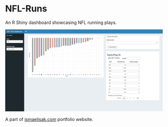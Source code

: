 # NFL-Runs
An R Shiny dashboard showcasing NFL running plays.

![Preview](https://raw.githubusercontent.com/ismaelisak/NFL-Runs/main/Preview.png)

A part of [ismaelisak.com](https:www.ismaelisak.com) portfolio website.
